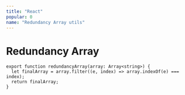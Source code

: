 ```yaml
---
title: "React"
popular: 0
name: "Redundancy Array utils"
---
```


# Redundancy Array

```
export function redundancyArray(array: Array<string>) {
  let finalArray = array.filter((e, index) => array.indexOf(e) === index);
  return finalArray;
}
```
